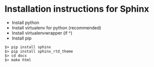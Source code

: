# Installation instructions for Sphinx

  * Install python
  * Install virtualenv for python (recommended)
  * Install virtualenvwrapper (if ^)
  * Install pip

```shell
$> pip install sphinx
$> pip install sphinx_rtd_theme
$> cd docs
$> make html
```
